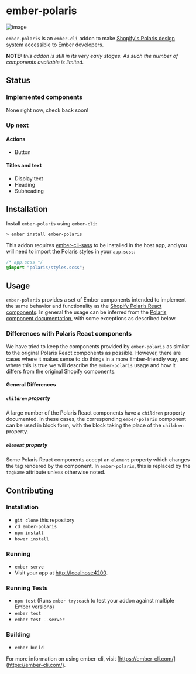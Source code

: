 # ember-polaris

![image](https://user-images.githubusercontent.com/5737342/26935493-c8c81c76-4c74-11e7-90dd-ff8b0fdc434e.png)

`ember-polaris` is an `ember-cli` addon to make [Shopify's Polaris design system](https://polaris.shopify.com/) accessible to Ember developers.

**NOTE:** _this addon is still in its very early stages. As such the number of components available is limited._

## Status

### Implemented components
None right now, check back soon!

### Up next

#### Actions
- Button

#### Titles and text
- Display text
- Heading
- Subheading

## Installation

Install `ember-polaris` using `ember-cli`:

```
> ember install ember-polaris
```

This addon requires [ember-cli-sass](https://github.com/aexmachina/ember-cli-sass/) to be installed in the host app, and you will need to import the Polaris styles in your `app.scss`:

```css
/* app.scss */
@import "polaris/styles.scss";
```

## Usage

`ember-polaris` provides a set of Ember components intended to implement the same behavior and functionality as the [Shopify Polaris React components](https://github.com/Shopify/polaris). In general the usage can be inferred from the [Polaris component documentation](https://polaris.shopify.com/components/get-started), with some exceptions as described below.

### Differences with Polaris React components

We have tried to keep the components provided by `ember-polaris` as similar to the original Polaris React components as possible. However, there are cases where it makes sense to do things in a more Ember-friendly way, and where this is true we will describe the `ember-polaris` usage and how it differs from the original Shopify components.

#### General Differences

##### `children` property
A large number of the Polaris React components have a `children` property documented. In these cases, the corresponding `ember-polaris` component can be used in block form, with the block taking the place of the `children` property.

##### `element` property
Some Polaris React components accept an `element` property which changes the tag rendered by the component. In `ember-polaris`, this is replaced by the `tagName` attribute unless otherwise noted.

## Contributing
### Installation

* `git clone` this repository
* `cd ember-polaris`
* `npm install`
* `bower install`

### Running

* `ember serve`
* Visit your app at [http://localhost:4200](http://localhost:4200).

### Running Tests

* `npm test` (Runs `ember try:each` to test your addon against multiple Ember versions)
* `ember test`
* `ember test --server`

### Building

* `ember build`

For more information on using ember-cli, visit [https://ember-cli.com/](https://ember-cli.com/).
